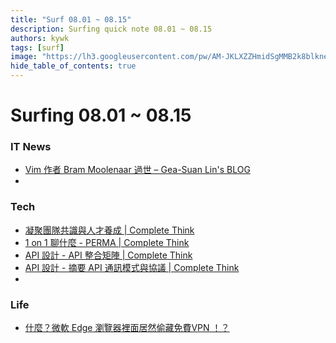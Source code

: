 ```yaml
---
title: "Surf 08.01 ~ 08.15"
description: Surfing quick note 08.01 ~ 08.15
authors: kywk
tags: [surf]
image: "https://lh3.googleusercontent.com/pw/AM-JKLXZZHmidSgMMB2k8blkneclNRysPXLr__G7rZ4hPi2sN0jC67PHAbX1MyFj8hQX_MTZ6bwIMPwCyu2fu1bU0ZXSX09eu-OlSDb4U-9haUS_wgnVPLaCM6WQLsRbsnocF8X5Edmt35rDjytljbNEMsaf8A=w800-no?authuser=0"
hide_table_of_contents: true
---
```


Surfing 08.01 ~ 08.15
==================

### IT News

- [Vim 作者 Bram Moolenaar 過世 – Gea-Suan Lin's BLOG](https://blog.gslin.org/archives/2023/08/05/11280)
- 
### Tech

- [凝聚團隊共識與人才養成 | Complete Think](https://rickhw.github.io/2023/07/29/Management/Team-Consensus-and-Talent-Development/)
- [1 on 1 聊什麼 - PERMA | Complete Think](https://rickhw.github.io/2023/08/01/Management/PERMA/)
- [API 設計 - API 整合矩陣 | Complete Think](https://rickhw.github.io/2023/07/02/DistributedSystems/API-First_Integration-Matrix/)
- [API 設計 - 摘要 API 通訊模式與協議 | Complete Think](https://rickhw.github.io/2023/06/24/DistributedSystems/API-First_Communication-Protocol/)
- 

### Life

- [什麼？微軟 Edge 瀏覽器裡面居然偷藏免費VPN ！？](https://www.soft4fun.net/software/security/edge-free-vpn-network.htm)
